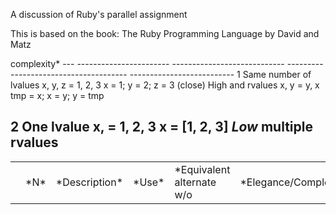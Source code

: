 A discussion of Ruby's parallel assignment

This is based on the book: The Ruby Programming Language by David and Matz

<table caption="*Parallel assignment flexibility complexity"> 
<tbody>
<th><td>*N*</td>  <td>*Description*</td>            <td>*Use*</td>                      <td>*Equivalent alternate w/o</td> complexity*  <td>*Elegance/Complexity*</td> </th>
--- ----------------------- ---------------------------- -------------------------------------- --------------------------
1   Same number of lvalues   x, y, z = 1, 2, 3            x = 1; y = 2; z = 3 (close)             High
    and rvalues              x, y = y, x                  tmp = x; x = y; y = tmp

2   One lvalue               x, = 1, 2, 3                 x = [1, 2, 3]                           *Low*
    multiple rvalues                                       
--------------------------------------------------------------------------------------------------------------------------

